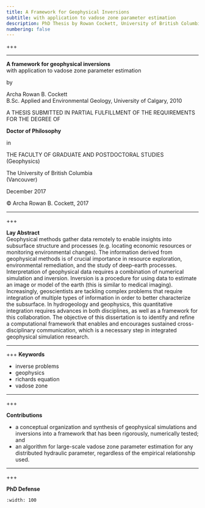 ```yaml
---
title: A Framework for Geophysical Inversions
subtitle: with application to vadose zone parameter estimation
description: PhD Thesis by Rowan Cockett, University of British Columbia, Computational Geophysics
numbering: false
---
```


+++

---

**A framework for geophysical inversions**\
with application to vadose zone parameter estimation

by

Archa Rowan B. Cockett\
B.Sc. Applied and Environmental Geology, University of Calgary, 2010

A THESIS SUBMITTED IN PARTIAL FULFILLMENT OF THE REQUIREMENTS FOR THE DEGREE OF

**Doctor of Philosophy**

in

THE FACULTY OF GRADUATE AND POSTDOCTORAL STUDIES\
(Geophysics)

The University of British Columbia\
(Vancouver)

December 2017

© Archa Rowan B. Cockett, 2017

---

+++

**Lay Abstract**\
Geophysical methods gather data remotely to enable insights into subsurface structure and processes (e.g. locating economic resources or monitoring environmental changes). The information derived from geophysical methods is of crucial importance in resource exploration, environmental remediation, and the study of deep-earth processes. Interpretation of geophysical data requires a combination of numerical simulation and inversion. Inversion is a procedure for using data to estimate an image or model of the earth (this is similar to medical imaging). Increasingly, geoscientists are tackling complex problems that require integration of multiple types of information in order to better characterize the subsurface. In hydrogeology and geophysics, this quantitative integration requires advances in both disciplines, as well as a framework for this collaboration. The objective of this dissertation is to identify and refine a computational framework that enables and encourages sustained cross-disciplinary communication, which is a necessary step in integrated geophysical simulation research.

---

+++
**Keywords**

- inverse problems
- geophysics
- richards equation
- vadose zone

---

+++

**Contributions**

- a conceptual organization and synthesis of geophysical simulations and inversions into a framework that has been rigorously, numerically tested; and
- an algorithm for large-scale vadose zone parameter estimation for any distributed hydraulic parameter, regardless of the empirical relationship used.

---

+++

**PhD Defense**

```{iframe} https://www.youtube-nocookie.com/embed/oGkIcoxJf-Q
:width: 100
```
